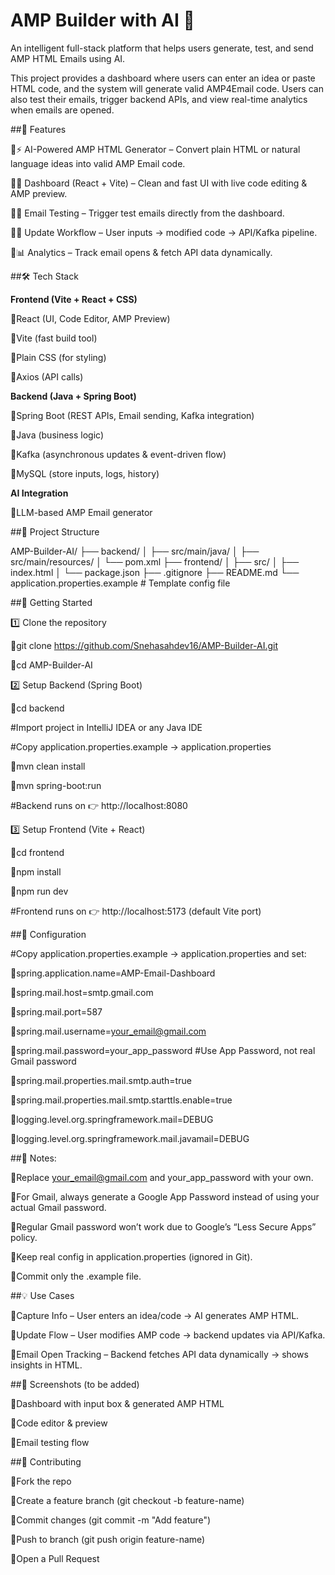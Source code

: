 # AMP Builder with AI 🚀

An intelligent full-stack platform that helps users generate, test, and send AMP HTML Emails using AI.

This project provides a dashboard where users can enter an idea or paste HTML code, and the system will generate valid AMP4Email code. Users can also test their emails, trigger backend APIs, and view real-time analytics when emails are opened.


##🌟 Features

🔹⚡ AI-Powered AMP HTML Generator – Convert plain HTML or natural language ideas into valid AMP Email code.

🔹📝 Dashboard (React + Vite) – Clean and fast UI with live code editing & AMP preview.

🔹📧 Email Testing – Trigger test emails directly from the dashboard.

🔹🔄 Update Workflow – User inputs → modified code → API/Kafka pipeline.

🔹📊 Analytics – Track email opens & fetch API data dynamically.


##🛠 Tech Stack

**Frontend (Vite + React + CSS)**

🔹React (UI, Code Editor, AMP Preview)

🔹Vite (fast build tool)

🔹Plain CSS (for styling)

🔹Axios (API calls)

**Backend (Java + Spring Boot)**

🔹Spring Boot (REST APIs, Email sending, Kafka integration)

🔹Java (business logic)

🔹Kafka (asynchronous updates & event-driven flow)

🔹MySQL (store inputs, logs, history)

**AI Integration**

🔹LLM-based AMP Email generator


##📂 Project Structure

 AMP-Builder-AI/
├── backend/
│ ├── src/main/java/
│ ├── src/main/resources/
│ └── pom.xml
├── frontend/
│ ├── src/
│ ├── index.html
│ └── package.json
├── .gitignore
├── README.md
└── application.properties.example # Template config file


##🚀 Getting Started

1️⃣ Clone the repository

🔹git clone https://github.com/Snehasahdev16/AMP-Builder-AI.git

🔹cd AMP-Builder-AI

2️⃣ Setup Backend (Spring Boot)

🔹cd backend

#Import project in IntelliJ IDEA or any Java IDE

#Copy application.properties.example → application.properties

🔹mvn clean install

🔹mvn spring-boot:run

#Backend runs on 👉 http://localhost:8080

3️⃣ Setup Frontend (Vite + React)

🔹cd frontend

🔹npm install

🔹npm run dev

#Frontend runs on 👉 http://localhost:5173 (default Vite port)


##🔑 Configuration

#Copy application.properties.example → application.properties and set:

🔹spring.application.name=AMP-Email-Dashboard

🔹spring.mail.host=smtp.gmail.com

🔹spring.mail.port=587

🔹spring.mail.username=your_email@gmail.com

🔹spring.mail.password=your_app_password   #Use App Password, not real Gmail password

🔹spring.mail.properties.mail.smtp.auth=true

🔹spring.mail.properties.mail.smtp.starttls.enable=true

🔹logging.level.org.springframework.mail=DEBUG

🔹logging.level.org.springframework.mail.javamail=DEBUG


##🔑 Notes:

🔹Replace your_email@gmail.com and your_app_password with your own.

🔹For Gmail, always generate a Google App Password instead of using your actual Gmail password.

🔹Regular Gmail password won’t work due to Google’s “Less Secure Apps” policy.

🔹Keep real config in application.properties (ignored in Git).

🔹Commit only the .example file.


##💡 Use Cases

🔹Capture Info – User enters an idea/code → AI generates AMP HTML.

🔹Update Flow – User modifies AMP code → backend updates via API/Kafka.

🔹Email Open Tracking – Backend fetches API data dynamically → shows insights in HTML.


##📸 Screenshots (to be added)

🔹Dashboard with input box & generated AMP HTML

🔹Code editor & preview

🔹Email testing flow


##🤝 Contributing

🔹Fork the repo

🔹Create a feature branch (git checkout -b feature-name)

🔹Commit changes (git commit -m "Add feature")

🔹Push to branch (git push origin feature-name)

🔹Open a Pull Request
